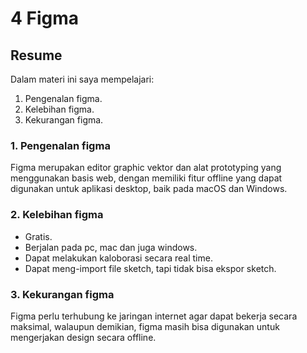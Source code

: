 # 4 Figma
## Resume
Dalam materi ini saya mempelajari:  
1. Pengenalan figma.
2. Kelebihan figma.
3. Kekurangan figma.

### 1. Pengenalan figma
Figma merupakan editor graphic vektor dan alat prototyping yang menggunakan basis web, dengan memiliki fitur offline yang dapat digunakan untuk aplikasi desktop, baik pada macOS dan Windows.

### 2. Kelebihan figma
* Gratis.
* Berjalan pada pc, mac dan juga windows.
* Dapat melakukan kaloborasi secara real time.
* Dapat meng-import file sketch, tapi tidak bisa ekspor sketch.

### 3. Kekurangan figma
Figma perlu terhubung ke jaringan internet agar dapat bekerja secara maksimal, walaupun demikian, figma masih bisa digunakan untuk mengerjakan design secara offline.